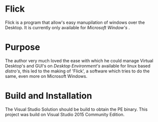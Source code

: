 Flick
============
Flick is a program that allow's easy manupilation of windows over the Desktop.
It is currently only available for *Microsoft Window's* .

Purpose
============
The author very much loved the ease with which he could manage Virtual Desktop's and GUI's on *Desktop Environment's*
available for linux based *distro's*, this led to the making of 'Flick', a software which tries to do the same, even more
on Microsoft Windows.

Build and Installation 
============
The Visual Studio Solution should be build to obtain the PE binary.
This project was build on Visual Studio 2015 Community Edition.
